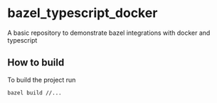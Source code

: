 # bazel_typescript_docker
A basic repository to demonstrate bazel integrations with docker and typescript


## How to build

To build the project run

```bash
bazel build //...
```

